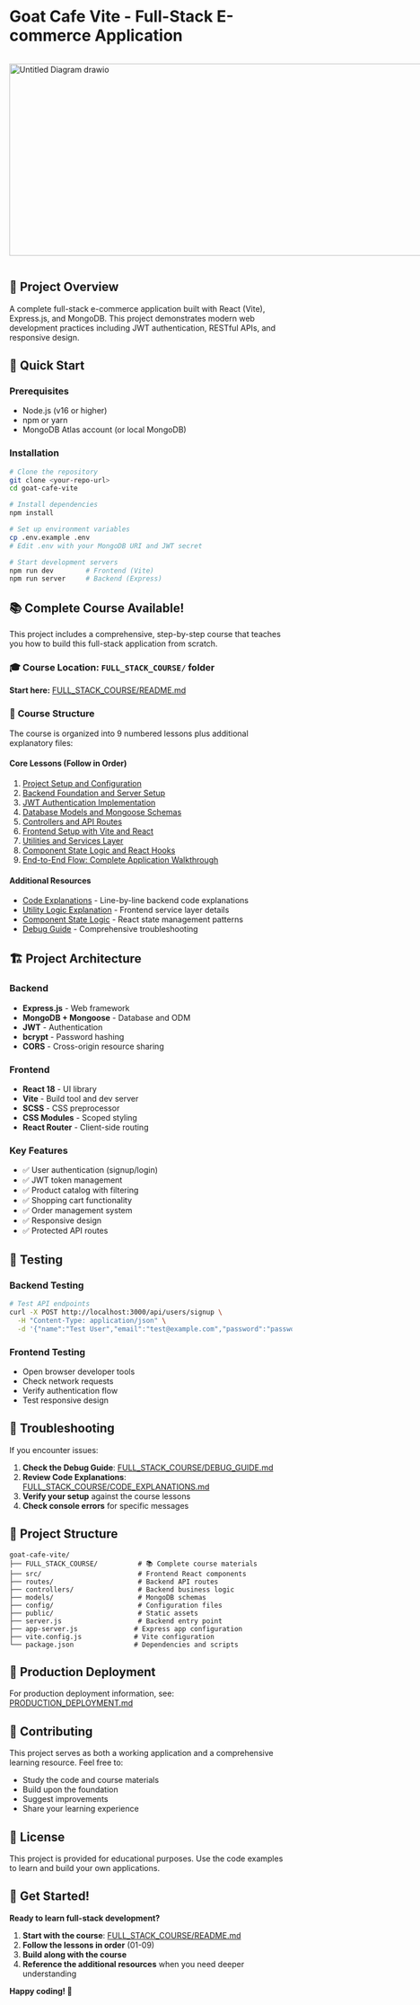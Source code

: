 # Goat Cafe Vite - Full-Stack E-commerce Application

<div style="display: flex; justify-content: space-between;">

<p><img width="862" height="342" alt="Untitled Diagram drawio" src="https://github.com/user-attachments/assets/a3d67539-f43f-4923-a6f5-7dfce418b427" /></p>
<p><img src="https://i.imgur.com/TGZKfoI.png" alt="components"></p>

</div>

## 🎯 Project Overview
A complete full-stack e-commerce application built with React (Vite), Express.js, and MongoDB. This project demonstrates modern web development practices including JWT authentication, RESTful APIs, and responsive design.

## 🚀 Quick Start

### Prerequisites
- Node.js (v16 or higher)
- npm or yarn
- MongoDB Atlas account (or local MongoDB)

### Installation
```bash
# Clone the repository
git clone <your-repo-url>
cd goat-cafe-vite

# Install dependencies
npm install

# Set up environment variables
cp .env.example .env
# Edit .env with your MongoDB URI and JWT secret

# Start development servers
npm run dev        # Frontend (Vite)
npm run server     # Backend (Express)
```

## 📚 **Complete Course Available!**

This project includes a comprehensive, step-by-step course that teaches you how to build this full-stack application from scratch. 

### 🎓 **Course Location: `FULL_STACK_COURSE/` folder**

**Start here:** [FULL_STACK_COURSE/README.md](./FULL_STACK_COURSE/README.md)

### 📖 **Course Structure**
The course is organized into 9 numbered lessons plus additional explanatory files:

#### **Core Lessons (Follow in Order)**
1. [Project Setup and Configuration](./FULL_STACK_COURSE/01_PROJECT_SETUP_AND_CONFIGURATION.md)
2. [Backend Foundation and Server Setup](./FULL_STACK_COURSE/02_BACKEND_FOUNDATION_AND_SERVER_SETUP.md)
3. [JWT Authentication Implementation](./FULL_STACK_COURSE/03_JWT_AUTHENTICATION_IMPLEMENTATION.md)
4. [Database Models and Mongoose Schemas](./FULL_STACK_COURSE/04_DATABASE_MODELS_AND_MONGOOSE_SCHEMAS.md)
5. [Controllers and API Routes](./FULL_STACK_COURSE/05_CONTROLLERS_AND_API_ROUTES.md)
6. [Frontend Setup with Vite and React](./FULL_STACK_COURSE/06_FRONTEND_SETUP_WITH_VITE_AND_REACT.md)
7. [Utilities and Services Layer](./FULL_STACK_COURSE/07_UTILITIES_AND_SERVICES_LAYER.md)
8. [Component State Logic and React Hooks](./FULL_STACK_COURSE/08_COMPONENT_STATE_LOGIC.md)
9. [End-to-End Flow: Complete Application Walkthrough](./FULL_STACK_COURSE/09_END_TO_END_FLOW.md)

#### **Additional Resources**
- [Code Explanations](./FULL_STACK_COURSE/CODE_EXPLANATIONS.md) - Line-by-line backend code explanations
- [Utility Logic Explanation](./FULL_STACK_COURSE/UTILITY_LOGIC_EXPLANATION.md) - Frontend service layer details
- [Component State Logic](./FULL_STACK_COURSE/COMPONENT_STATE_LOGIC.md) - React state management patterns
- [Debug Guide](./FULL_STACK_COURSE/DEBUG_GUIDE.md) - Comprehensive troubleshooting

## 🏗️ Project Architecture

### Backend
- **Express.js** - Web framework
- **MongoDB + Mongoose** - Database and ODM
- **JWT** - Authentication
- **bcrypt** - Password hashing
- **CORS** - Cross-origin resource sharing

### Frontend
- **React 18** - UI library
- **Vite** - Build tool and dev server
- **SCSS** - CSS preprocessor
- **CSS Modules** - Scoped styling
- **React Router** - Client-side routing

### Key Features
- ✅ User authentication (signup/login)
- ✅ JWT token management
- ✅ Product catalog with filtering
- ✅ Shopping cart functionality
- ✅ Order management system
- ✅ Responsive design
- ✅ Protected API routes

## 🧪 Testing

### Backend Testing
```bash
# Test API endpoints
curl -X POST http://localhost:3000/api/users/signup \
  -H "Content-Type: application/json" \
  -d '{"name":"Test User","email":"test@example.com","password":"password123"}'
```

### Frontend Testing
- Open browser developer tools
- Check network requests
- Verify authentication flow
- Test responsive design

## 🐛 Troubleshooting

If you encounter issues:

1. **Check the Debug Guide**: [FULL_STACK_COURSE/DEBUG_GUIDE.md](./FULL_STACK_COURSE/DEBUG_GUIDE.md)
2. **Review Code Explanations**: [FULL_STACK_COURSE/CODE_EXPLANATIONS.md](./FULL_STACK_COURSE/CODE_EXPLANATIONS.md)
3. **Verify your setup** against the course lessons
4. **Check console errors** for specific messages

## 📁 Project Structure

```
goat-cafe-vite/
├── FULL_STACK_COURSE/          # 📚 Complete course materials
├── src/                        # Frontend React components
├── routes/                     # Backend API routes
├── controllers/                # Backend business logic
├── models/                     # MongoDB schemas
├── config/                     # Configuration files
├── public/                     # Static assets
├── server.js                   # Backend entry point
├── app-server.js              # Express app configuration
├── vite.config.js             # Vite configuration
└── package.json               # Dependencies and scripts
```

## 🚀 Production Deployment

For production deployment information, see: [PRODUCTION_DEPLOYMENT.md](./PRODUCTION_DEPLOYMENT.md)

## 🤝 Contributing

This project serves as both a working application and a comprehensive learning resource. Feel free to:

- Study the code and course materials
- Build upon the foundation
- Suggest improvements
- Share your learning experience

## 📄 License

This project is provided for educational purposes. Use the code examples to learn and build your own applications.

## 🎉 Get Started!

**Ready to learn full-stack development?** 

1. **Start with the course**: [FULL_STACK_COURSE/README.md](./FULL_STACK_COURSE/README.md)
2. **Follow the lessons in order** (01-09)
3. **Build along with the course**
4. **Reference the additional resources** when you need deeper understanding

**Happy coding! 🚀**
